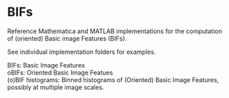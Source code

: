 BIFs
=====

Reference Mathematica and MATLAB implementations for the computation of (oriented) Basic image Features (BIFs). 

See individual implementation folders for examples.




BIFs: Basic Image Features  
oBIFs: Oriented Basic Image Featues  
(o)BIF histograms: Binned histograms of (Oriented) Basic Image Features, possibly at multiple image scales.
